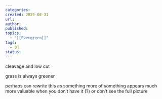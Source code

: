 ```yaml
---
categories:
created: 2025-08-31
url: 
author:
published: 
topics:
  - "[[Evergreen]]"
tags:
  - 0🌲
status:
---
```


cleavage and low cut

grass is always greener 

perhaps can rewrite this as something more of something appears much more valuable when you don’t have it (?) or don’t see the full picture